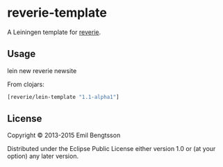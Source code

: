 # reverie-template

A Leiningen template for [reverie](https://github.com/emil0r/reverie).

## Usage

lein new reverie newsite

From clojars:

```clojure
[reverie/lein-template "1.1-alpha1"]
```

## License

Copyright © 2013-2015 Emil Bengtsson

Distributed under the Eclipse Public License either version 1.0 or (at
your option) any later version.

